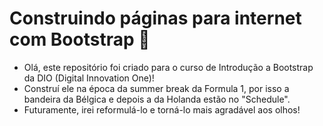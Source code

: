 # Construindo páginas para internet com Bootstrap :rocket:

* Olá, este repositório foi criado para o curso de Introdução a Bootstrap da DIO (Digital Innovation One)!
* Construí ele na época da summer break da Formula 1, por isso a bandeira da Bélgica e depois a da Holanda estão no "Schedule".
* Futuramente, irei reformulá-lo e torná-lo mais agradável aos olhos!




